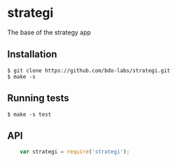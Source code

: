 
strategi
============

The base of the strategy app


## Installation

    $ git clone https://github.com/bdo-labs/strategi.git
    $ make -s


## Running tests

    $ make -s test


## API

```Javascript
    var strategi = require('strategi');
```




